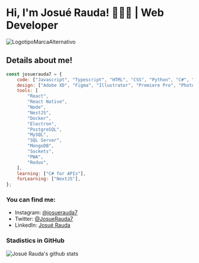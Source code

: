 # Hi, I'm Josué Rauda! 👋👨‍💻 | Web Developer

![LogotipoMarcaAlternativo](https://user-images.githubusercontent.com/30637512/87833052-8e5cd000-c844-11ea-83c0-77a6e702498a.png)

## Details about me!
```js
const josuerauda7 = {
	code: ["Javascript", "Typescript", "HTML", "CSS", "Python", "C#", "PHP"],
	design: ["Adobe XD", "Figma", "Illustrator", "Premiere Pro", "Photoshop"],
	tools: [
		"React",
		"React Native",
		"Node",
		"NestJS",
		"Docker",
		"Electron",
		"PostgreSQL",
		"MySQL",
		"SQL Server",
		"MongoDB",
		"Sockets",
		"PWA",
		"Redux",
	],
	learning: ["C# for APIs"],
	forLearning: ["NextJS"],
};
```
<!--
![code](https://user-images.githubusercontent.com/30637512/87836846-b9e4b800-c84e-11ea-8bdf-af0c40e4a224.png)
-->
### You can find me:
* Instagram: [@josuerauda7](https://instagram.com/josuerauda7)
* Twitter: [@JosueRauda7](https://twitter.com/josuerauda7)
* LinkedIn: [Josué Rauda](https://www.linkedin.com/in/josuerauda7)

### Stadistics in GitHub
![Josué Rauda's github stats](https://github-readme-stats.vercel.app/api?username=josuerauda7&show_icons=true&hide=["issues"])

<!--
**JosueRauda7/josuerauda7** is a ✨ _special_ ✨ repository because its `README.md` (this file) appears on your GitHub profile.

Here are some ideas to get you started:

- 🔭 I’m currently working on ...
- 🌱 I’m currently learning ...
- 👯 I’m looking to collaborate on ...
- 🤔 I’m looking for help with ...
- 💬 Ask me about ...
- 📫 How to reach me: ...
- 😄 Pronouns: ...
- ⚡ Fun fact: ...
-->
